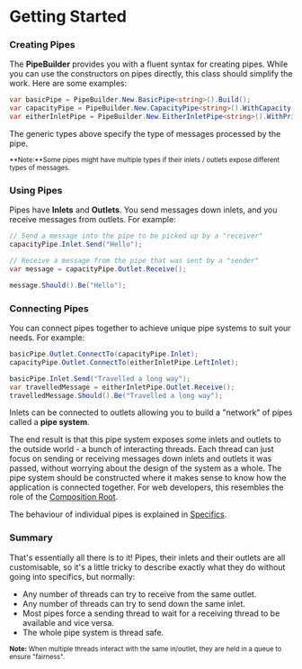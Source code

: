 Getting Started
=================
### Creating Pipes
The **PipeBuilder** provides you with a fluent syntax for creating pipes. While you can use the constructors on pipes directly,
this class should simplify the work. Here are some examples:

```c#
var basicPipe = PipeBuilder.New.BasicPipe<string>().Build();
var capacityPipe = PipeBuilder.New.CapacityPipe<string>().WithCapacity(100).Build();
var eitherInletPipe = PipeBuilder.New.EitherInletPipe<string>().WithPrioritisingTieBreaker(Priority.Right).Build();
```

The generic types above specify the type of messages processed by the pipe.

<sup>**Note:**Some pipes might have multiple types if their inlets / outlets expose different types of messages.</sup>

### Using Pipes
Pipes have **Inlets** and **Outlets**. You send messages down inlets, and you receive messages from outlets. For example:

```c#
// Send a message into the pipe to be picked up by a "receiver"
capacityPipe.Inlet.Send("Hello");

// Receive a message from the pipe that was sent by a "sender"
var message = capacityPipe.Outlet.Receive();

message.Should().Be("Hello");
```

### Connecting Pipes
You can connect pipes together to achieve unique pipe systems to suit your needs. For example:
```c#
basicPipe.Outlet.ConnectTo(capacityPipe.Inlet);
capacityPipe.Outlet.ConnectTo(eitherInletPipe.LeftInlet);

basicPipe.Inlet.Send("Travelled a long way");
var travelledMessage = eitherInletPipe.Outlet.Receive();
travelledMessage.Should().Be("Travelled a long way");
```
Inlets can be connected to outlets allowing you to build a "network" of pipes called a **pipe system**.

The end result is that this pipe system exposes some inlets and outlets to the outside world - a bunch of interacting threads. Each thread can just focus on sending or receiving messages down inlets and outlets it was passed, without worrying about the design of the system as a whole.
The pipe system should be constructed where it makes sense to know how the application is connected together. For web developers, this resembles the role of the [Composition Root](http://blog.ploeh.dk/2011/07/28/CompositionRoot/).

The behaviour of individual pipes is explained in [Specifics](Specifics.md).

### Summary
That's essentially all there is to it! Pipes, their inlets and their outlets are all customisable, so it's a little tricky to describe exactly what they do without going into specifics, but normally:
* Any number of threads can try to receive from the same outlet.
* Any number of threads can try to send down the same inlet.
* Most pipes force a sending thread to wait for a receiving thread to be available and vice versa.
* The whole pipe system is thread safe.

<sup>**Note:** When multiple threads interact with the same in/outlet, they are held in a queue to ensure "fairness".</sup>
